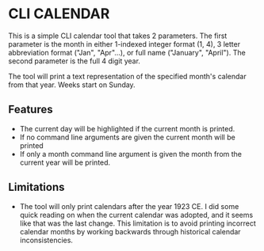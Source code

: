 # CLI CALENDAR

This is a simple CLI calendar tool that takes 2 parameters. The first parameter is the month in either 1-indexed integer format (1, 4), 3 letter abbreviation format ("Jan", "Apr"...), or full name ("January", "April"). The second parameter is the full 4 digit year.

The tool will print a text representation of the specified month's calendar from that year. Weeks start on Sunday.

## Features

- The current day will be highlighted if the current month is printed.
- If no command line arguments are given the current month will be printed
- If only a month command line argument is given the month from the current year will be printed.

## Limitations

- The tool will only print calendars after the year 1923 CE. I did some quick reading on when the current calendar was adopted, and it seems like that was the last change. This limitation is to avoid printing incorrect calendar months by working backwards through historical calendar inconsistencies.
